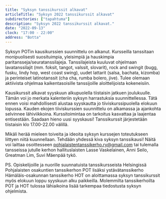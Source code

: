 ```yaml
---
title: "Syksyn tanssikurssit alkavat"
articleTitle: "Syksyn 2022 tanssikurssit alkavat"
subdirectories: ["tapahtuma"]
description: "Syksyn 2022 tanssikurssit alkavat."
date: "2022-09-13"
clock: "17:00 - 22:00"
address: "Botta"
---
```

Syksyn POTin kausikurssien suunnittelu on alkanut. Kursseilla tanssitaan monipuolisesti suosituimpia, yleisimpiä ja hauskimpia paritansseja/seuratanssilajeja. Tanssilajeista kuuluvat ohjelmaan lavatanssilajit (mm. foksit, tangot, valssit, slovarit), rock and swingit (bugg, fusku, lindy hop, west coast swing), uudet lattarit (salsa, bachata, kizomba) ja perinteiset latinotanssit (cha cha, rumba bolero, jive). Tulee olemaan aktiivista ohjelmaa kaikentasoisille tanssijoille aloittelijoista kokeneisiin.

Kausikurssit alkavat syyskuun alkupuolella tiistaisin jatkuen joulukuulle. Tämän voi jo merkata kalenteriin syksyn harrastuksia suunnittellessa. Tätä ennen voisi mahdollisesti alustaa syyskautta jo tiiviskurssipuolella elokuun lopussa. Kauden ekojen tiiviskurssien suunnittelu on alkamassa ja ajankohta selvinnee lähiviikkoina. Kurssitoimintaa on tarkoitus kasvattaa ja laajentaa entisestään. Saadaan hieno uusi syyskausi! Tanssikurssit järjestetään tiistaisin klo 17.00-22.00 välillä.

Mikäli herää mieleen toiveita ja ideoita syksyn kurssejen toteutukseen liittyen niitä kuunnellaan. Tehdään yhdessä kiva syksyn tanssikausi! Näitä voi laittaa osoittesseen
pohjalaistentanssikerho.ry@gmail.com tai tulemalla tansseissa jutulle kerhon hallituslaisten Lasse Vaskelainen, Anni Seilo, Greatman Lim, Suvi Mäenpää tykö.

PS. Opiskelijoille ja nuorille suunnatuista tanssikursseista Helsingissä Pohjalaisten osakuntien tanssikerhon POT lisäksi ystävätanssikerho Hämäläis-osakunnan tanssikerho HOT on aloittamassa syksyn tanssikurssit myös elokuun loppu syyskuun alku paikkeilla. Molemmilta tanssikerhoilta POT ja HOT tulossa lähiaikoina lisää tarkempaa tiedostusta syksyn ohjelmista.
